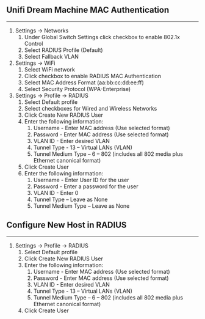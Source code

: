
## Unifi Dream Machine MAC Authentication 
---
1. Settings -> Networks 
    1. Under Global Switch Settings click checkbox to enable 802.1x  Control 
    3. Select RADIUS Profile (Default) 
    4. Select Fallback VLAN 
2. Settings -> WiFi 
    1. Select WiFi network 
    2. Click checkbox to enable RADIUS MAC Authentication 
    3. Select MAC Address Format (aa:bb:cc:dd:ee:ff) 
    4. Select Security Protocol (WPA-Enterprise) 
3. Settings -> Profile -> RADIUS 
    1. Select Default profile 
    2. Select checkboxes for Wired and Wireless Networks 
    3. Click Create New RADIUS User 
    4. Enter the following information: 
        1. Username - Enter MAC address (Use selected format) 
        2. Password - Enter MAC address (Use selected format) 
        3. VLAN ID - Enter desired VLAN 
        4. Tunnel Type - 13 – Virtual LANs (VLAN) 
        5. Tunnel Medium Type – 6 – 802 (includes all 802 media plus Ethernet canonical format) 
    5. Click Create User 
    6. Enter the following information: 
        1. Username - Enter User ID for the user 
        2. Password - Enter a password for the user 
        3. VLAN ID - Enter 0 
        4. Tunnel Type – Leave as None 
        5. Tunnel Medium Type – Leave as None 

## Configure New Host in RADIUS 
---
1. Settings -> Profile -> RADIUS 
    1. Select Default profile 
    2. Click Create New RADIUS User 
    3. Enter the following information: 
        1. Username - Enter MAC address (Use selected format) 
        2. Password - Enter MAC address (Use selected format) 
        3. VLAN ID - Enter desired VLAN 
        4. Tunnel Type - 13 – Virtual LANs (VLAN) 
        5. Tunnel Medium Type – 6 – 802 (includes all 802 media plus Ethernet canonical format) 
    4. Click Create User